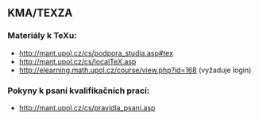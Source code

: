 ## KMA/TEXZA
### Materiály k TeXu:
- <http://mant.upol.cz/cs/podpora_studia.asp#tex>
- <http://mant.upol.cz/cs/localTeX.asp>
- <http://elearning.math.upol.cz/course/view.php?id=168> (vyžaduje login)

### Pokyny k psaní kvalifikačních prací:
- <http://mant.upol.cz/cs/pravidla_psani.asp>
